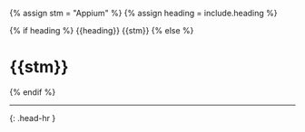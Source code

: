 <!-- _includes/docs/env/java/ -->

<!-- USE CASE -->
<!-- 1. include docs/env/java/title.md -->
<!-- 2. include docs/env/java/title.md heading="###" -->

{% assign stm = "Appium" %}
{% assign heading = include.heading %}

{% if heading %}
{{heading}} {{stm}}
{% else %}
<h1>{{stm}}</h1>
{% endif %}
<hr>{: .head-hr }
